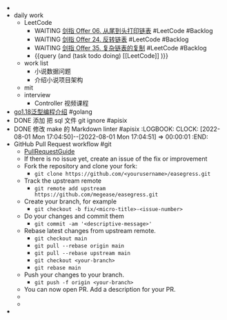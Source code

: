 -
- daily work
	- LeetCode
		- WAITING [剑指 Offer 06. 从尾到头打印链表](https://leetcode-cn.com/leetbook/read/illustration-of-algorithm/5dt66m/) #LeetCode #Backlog
		- WAITING [剑指 Offer 24. 反转链表](https://leetcode-cn.com/leetbook/read/illustration-of-algorithm/9pdjbm/) #LeetCode #Backlog
		- WAITING [剑指 Offer 35. 复杂链表的复制](https://leetcode-cn.com/leetbook/read/illustration-of-algorithm/9p0yy1/) #LeetCode #Backlog
		- {{query (and (task todo doing) [[LeetCode]] )}}
	- work list
		- 小说数据问题
		- 介绍小说项目架构
	- mit
	- interview
		- Controller 视频课程
- [go1.18泛型编程介绍](https://segmentfault.com/a/1190000041634906) #golang
- DONE 添加 把 sql 文件 git ignore #apisix
- DONE 修改 make 的 Markdown linter #apisix
  :LOGBOOK:
  CLOCK: [2022-08-01 Mon 17:04:50]--[2022-08-01 Mon 17:04:51] =>  00:00:01
  :END:
- GitHub Pull Request workflow #git
	- [PullRequestGuide](https://github.com/megaease/easegress/blob/main/CONTRIBUTING.md#pull-request-guide)
	- If there is no issue yet, create an issue of the fix or improvement
	- Fork the repository and clone your fork:
		- `git clone https://github.com/<yourusername>/easegress.git`
	- Track the upstream remote
		- `git remote add upstream https://github.com/megease/easegress.git`
	- Create your branch, for example
		- `git checkout -b fix/<micro-title>-<issue-number>`
	- Do your changes and commit them
		- `git commit -am '<descriptive-message>'`
	- Rebase latest changes from upstream remote.
		- `git checkout main`
		- `git pull --rebase origin main`
		- `git pull --rebase upstream main`
		- `git checkout <your-branch>`
		- `git rebase main`
	- Push your changes to your branch.
		- `git push -f origin <your-branch>`
	- You can now open PR. Add a description for your PR.
	-
	-
-